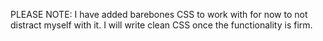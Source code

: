 PLEASE NOTE: 
I have added barebones CSS to work with for now to not distract myself with it. I will write clean CSS once the functionality is firm.
